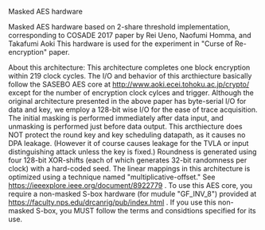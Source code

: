 Masked AES hardware

Masked AES hardware based on 2-share threshold implementation, corresponding to COSADE 2017 paper by Rei Ueno, Naofumi Homma, and Takafumi Aoki
This hardware is used for the experiment in "Curse of Re-encryption" paper.

 About this architecture:
 This architecture completes one block encryption within 219 clock cycles.
 The I/O and behavior of this arcthiecture basically follow the SASEBO AES core at
 http://www.aoki.ecei.tohoku.ac.jp/crypto/
 except for the number of encryption clock cylces and trigger.
 Although the original architecture presented in the above paper has byte-serial I/O for data and key,
 we employ a 128-bit wise I/O for the ease of trace acquisition.
 The initial masking is performed immediately after data input, and unmasking is performed just before data output.
 This arcthiecture does NOT protect the round key and key scheduling datapath, as it causes no DPA leakage.
 (However it of course causes leakage for the TVLA or input distinguishing attack unless the key is fixed.)
 Roundness is generated using four 128-bit XOR-shifts (each of which generates 32-bit randomness per clock)
 with a hard-coded seed.
 The linear mappings in this architecture is optimized using a technique named "multiplicative-offset."
 See https://ieeexplore.ieee.org/document/8922779 .
 To use this AES core, you require a non-masked S-box hardware (for mudule "GF_INV_8") provided at
 https://faculty.nps.edu/drcanrig/pub/index.html .
 If you use this non-masked S-box, you MUST follow the terms and considtions specified for its use.
